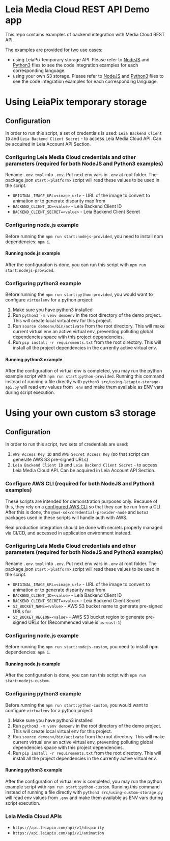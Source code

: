 # Leia Media Cloud REST API Demo app

This repo contains examples of backend integration with Media Cloud REST API.

The examples are provided for two use cases:
* using LeiaPix temporary storage API. Please refer to [NodeJS](src/using-leiapix-storage-api.ts) and [Python3](src/using-leiapix-storage-api.py) files to see the code integration examples for each corresponding language.
* using your own S3 storage. Please refer to [NodeJS](src/using-custom-storage.ts) and [Python3](src/using-custom-storage.py) files to see the code integration examples for each corresponding language.

# Using LeiaPix temporary storage

## Configuration
In order to run this script, a set of credentials is used:
 `Leia Backend Client ID` and `Leia Backend Client Secret` - to access Leia Media Cloud API. Can be acquired in Leia Account API Section.

### Configuring Leia Media Cloud credentials and other parameters (required for both NodeJS and Python3 examples)
Rename `.env.tmpl` into `.env`. Put next env vars in `.env` at root folder. The package.json `start:<platform>` script will read these values to be used in the script.
* `ORIGINAL_IMAGE_URL=<image_url>` - URL of the image to convert to animation or to generate disparity map from
* `BACKEND_CLIENT_ID=<value>` - Leia Backend Client ID
* `BACKEND_CLIENT_SECRET=<value>` - Leia Backend Client Secret

### Configuring node.js example
Before running the `npm run start:nodejs-provided`, you need to install npm dependencies: `npm i`.

#### Running node.js example
After the configuration is done, you can run this script with `npm run start:nodejs-provided`.

### Configuring python3 example
Before running the `npm run start:python-provided`, you would want to configure `virtualenv` for a python project:
1. Make sure you have python3 installed
2. Run `python3 -m venv demoenv` in the root directory of the demo project. This will create local virtual env for this project.
3. Run `source demoenv/bin/activate` from the root directory. This will make current virtual env an active virtual env, preventing polluting global dependencies space with this project dependencies.
4. Run `pip install -r requirements.txt` from the root directory. This will install all the project dependencies in the currently active virtual env.

#### Running python3 example
After the configuration of virtual env is completed, you may run the python example script with `npm run start:python-provided`. Running this command instead of running a file directly with `python3 src/using-leiapix-storage-api.py` will read env values from `.env` and make them available as ENV vars during script execution.

# Using your own custom s3 storage

## Configuration
In order to run this script, two sets of credentials are used: 
1. `AWS Access Key ID` and `AWS Secret Access Key` (so that script can generate AWS S3 pre-signed URLs)
2. `Leia Backend Client ID` and `Leia Backend Client Secret` - to access Leia Media Cloud API. Can be acquired in Leia Account API Section.

### Configure AWS CLI (required for both NodeJS and Python3 examples)
These scripts are intended for demonstration purposes only. Because of this, they rely on a [configured AWS CLI](https://docs.aws.amazon.com/cli/latest/userguide/cli-configure-files.html#cli-configure-files-methods) so that they can be run from a CLI. After this is done, the `@aws-sdk/credential-provider-node` and `boto3` packages used in these scripts will handle auth with AWS.

Real production integration should be done with secrets properly managed via CI/CD, and accessed in application environment instead. 

### Configuring Leia Media Cloud credentials and other parameters (required for both NodeJS and Python3 examples)
Rename `.env.tmpl` into `.env`. Put next env vars in `.env` at root folder. The package.json `start:<platform>` script will read these values to be used in the script.
* `ORIGINAL_IMAGE_URL=<image_url>` - URL of the image to convert to animation or to generate disparity map from
* `BACKEND_CLIENT_ID=<value>` - Leia Backend Client ID
* `BACKEND_CLIENT_SECRET=<value>` - Leia Backend Client Secret
* `S3_BUCKET_NAME=<value>` - AWS S3 bucket name to generate pre-signed URLs for
* `S3_BUCKET_REGION=<value>` - AWS S3 bucket region to generate pre-signed URLs for (Recommended value is `us-east-1`)

### Configuring node.js example
Before running the `npm run start:nodejs-custom`, you need to install npm dependencies: `npm i`.

#### Running node.js example
After the configuration is done, you can run this script with `npm run start:nodejs-custom`.

### Configuring python3 example
Before running the `npm run start:python-custom`, you would want to configure `virtualenv` for a python project:
1. Make sure you have python3 installed
2. Run `python3 -m venv demoenv` in the root directory of the demo project. This will create local virtual env for this project.
3. Run `source demoenv/bin/activate` from the root directory. This will make current virtual env an active virtual env, preventing polluting global dependencies space with this project dependencies.
4. Run `pip install -r requirements.txt` from the root directory. This will install all the project dependencies in the currently active virtual env.

#### Running python3 example
After the configuration of virtual env is completed, you may run the python example script with `npm run start:python-custom`. Running this command instead of running a file directly with `python3 src/using-custom-storage.py` will read env values from `.env` and make them available as ENV vars during script execution. 

### Leia Media Cloud APIs
* `https://api.leiapix.com/api/v1/disparity`
* `https://api.leiapix.com/api/v1/animation`
